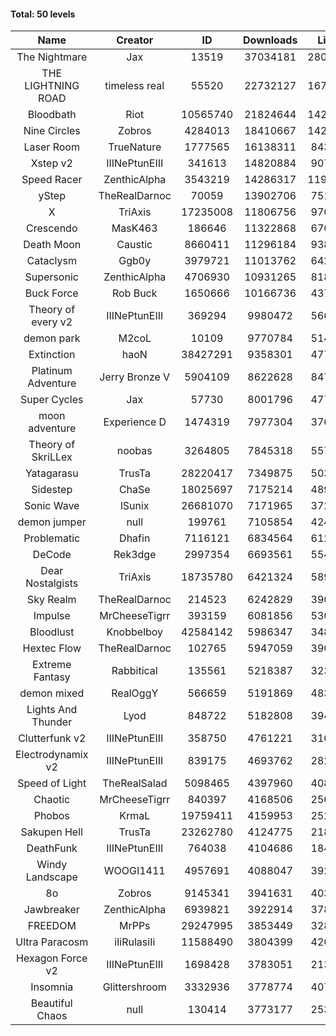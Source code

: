 #### Total: 50 levels

| Name | Creator | ID | Downloads | Likes |
|:---:|:---:|:---:|:---:|:---:|
| The Nightmare | Jax | 13519 | 37034181 | 2806109
| THE LIGHTNING ROAD | timeless real | 55520 | 22732127 | 1675646
| Bloodbath | Riot | 10565740 | 21824644 | 1423634
| Nine Circles | Zobros | 4284013 | 18410667 | 1427758
| Laser Room | TrueNature | 1777565 | 16138311 | 843984
| Xstep v2 | IIINePtunEIII | 341613 | 14820884 | 907340
| Speed Racer | ZenthicAlpha | 3543219 | 14286317 | 1197661
| yStep | TheRealDarnoc | 70059 | 13902706 | 751251
| X | TriAxis | 17235008 | 11806756 | 970158
| Crescendo | MasK463 | 186646 | 11322868 | 670011
| Death Moon  | Caustic | 8660411 | 11296184 | 938585
| Cataclysm | Ggb0y | 3979721 | 11013762 | 642127
| Supersonic | ZenthicAlpha | 4706930 | 10931265 | 818231
| Buck Force | Rob Buck | 1650666 | 10166736 | 437766
| Theory of every v2 | IIINePtunEIII | 369294 | 9980472 | 566744
| demon park | M2coL | 10109 | 9770784 | 514911
| Extinction | haoN | 38427291 | 9358301 | 477838
| Platinum Adventure | Jerry Bronze V | 5904109 | 8622628 | 847512
| Super Cycles | Jax | 57730 | 8001796 | 477262
| moon adventure | Experience D | 1474319 | 7977304 | 376340
| Theory of SkriLLex | noobas | 3264805 | 7845318 | 557455
| Yatagarasu  | TrusTa | 28220417 | 7349875 | 503927
| Sidestep | ChaSe | 18025697 | 7175214 | 489959
| Sonic Wave | lSunix | 26681070 | 7171965 | 372711
| demon jumper | null | 199761 | 7105854 | 424825
| Problematic | Dhafin | 7116121 | 6834564 | 612049
| DeCode | Rek3dge | 2997354 | 6693561 | 554406
| Dear Nostalgists | TriAxis | 18735780 | 6421324 | 589145
| Sky Realm | TheRealDarnoc | 214523 | 6242829 | 390141
| Impulse | MrCheeseTigrr | 393159 | 6081856 | 530104
| Bloodlust | Knobbelboy | 42584142 | 5986347 | 348808
| Hextec Flow | TheRealDarnoc | 102765 | 5947059 | 390455
| Extreme Fantasy | Rabbitical | 135561 | 5218387 | 323966
| demon mixed | RealOggY | 566659 | 5191869 | 483354
| Lights And Thunder | Lyod | 848722 | 5182808 | 394897
| Clutterfunk v2 | IIINePtunEIII | 358750 | 4761221 | 316639
| Electrodynamix v2 | IIINePtunEIII | 839175 | 4693762 | 282377
| Speed of Light | TheRealSalad | 5098465 | 4397960 | 408749
| Chaotic | MrCheeseTigrr | 840397 | 4168506 | 250527
| Phobos | KrmaL | 19759411 | 4159953 | 252615
| Sakupen Hell | TrusTa | 23262780 | 4124775 | 218808
| DeathFunk | IIINePtunEIII | 764038 | 4104686 | 184795
| Windy Landscape | WOOGI1411 | 4957691 | 4088047 | 392040
| 8o | Zobros | 9145341 | 3941631 | 403939
| Jawbreaker | ZenthicAlpha | 6939821 | 3922914 | 378601
| FREEDOM | MrPPs | 29247995 | 3853449 | 328154
| Ultra Paracosm | iIiRulasiIi | 11588490 | 3804399 | 420102
| Hexagon Force v2 | IIINePtunEIII | 1698428 | 3783051 | 213807
| Insomnia | Glittershroom | 3332936 | 3778774 | 407843
| Beautiful Chaos | null | 130414 | 3773177 | 253089
